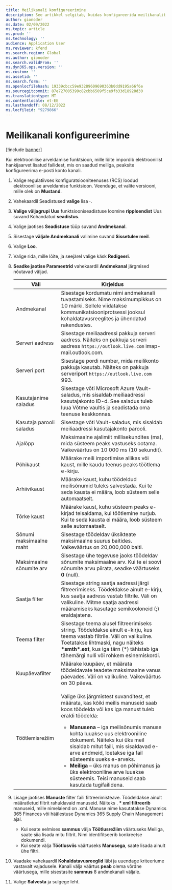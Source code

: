 ```yaml
---
title: Meilikanali konfigureerimine
description: See artikkel selgitab, kuidas konfigureerida meilikanalit elektrooniliste arvete saamiseks.
author: gionoder
ms.date: 02/09/2022
ms.topic: article
ms.prod: ''
ms.technology: ''
audience: Application User
ms.reviewer: kfend
ms.search.region: Global
ms.author: gionoder
ms.search.validFrom: ''
ms.dyn365.ops.version: ''
ms.custom: ''
ms.assetid: ''
ms.search.form: ''
ms.openlocfilehash: 19339cbcc59e93289609690363b0dd9195a66f6e
ms.sourcegitcommit: 87e727005399c82cbb6509f5ce9fb33d18928d30
ms.translationtype: MT
ms.contentlocale: et-EE
ms.lasthandoff: 08/12/2022
ms.locfileid: "9279866"
---
```

# <a name="configure-an-email-channel"></a>Meilikanali konfigureerimine

[!include [banner](../includes/banner.md)]

Kui elektroonilise arveldamise funktsioon, mille lõite impordib elektroonilist hankijaarvet lisatud failidest, mis on saadud meiliga, peaksite konfigureerima e-posti konto kanali.

1. Valige regulatiivses konfiguratsiooniteenuses (RCS) loodud elektroonilise arveldamise funktsioon. Veenduge, et valite versiooni, mille olek on **Mustand**.
2. Vahekaardil Seadistused **valige** lisa **·**.
3. **Valige väljagrupi Uus** funktsiooniseadistuse loomine **ripploendist** Uus suvand Kohandatud **seadistus**.
4. Valige jaotises **Seadistuse** tüüp suvand **Andmekanal**.
5. Sisestage **väljale Andmekanali** valimine suvand **Sissetulev meil**.
6. Valige **Loo**.
7. Valige rida, mille lõite, ja seejärel valige käsk **Redigeeri**.
8. **Seadke jaotise Parameetrid** vahekaardil **Andmekanal** järgmised nõutavad väljad.

    | Väli                | Kirjeldus |
    |----------------------|-------------|
    | Andmekanal         | Sisestage kordumatu nimi andmekanali tuvastamiseks. Nime maksimumpikkus on 10 märki. Sellele viidatakse kommunikatsiooniprotsessi jooksul kohaldatavusreeglites ja ühendatud rakendustes. |
    | Serveri aadress       | Sisestage meiliaadressi pakkuja serveri aadress. Näiteks on pakkuja serveri aadress `https://outlook.live.com` imap-mail.outlook.com. |
    | Serveri port          | Sisestage pordi number, mida meilikonto pakkuja kasutab. Näiteks on pakkuja serveriport `https://outlook.live.com` 993. |
    | Kasutajanime saladus     | Sisestage võti Microsoft Azure Vault-saladus, mis sisaldab meiliaadressi kasutajakonto ID-d. See saladus tuleb luua Võtme vaultis ja seadistada oma teenuse keskkonnas. |
    | Kasutaja parooli saladus | Sisestage võti Vault-saladus, mis sisaldab meiliaadressi kasutajakonto parooli. |
    | Ajalõpp              | Maksimaalne ajalimiit millisekundites (ms), mida süsteem peaks vastuseks ootama. Vaikeväärtus on 10 000 ms (10 sekundit). |
    | Põhikaust          | Määrake meili importimise allikas või kaust, mille kaudu teenus peaks töötlema e-kirju. |
    | Arhiivikaust       | Määrake kaust, kuhu töödeldud meilisõnumid tuleks salvestada. Kui te seda kausta ei määra, loob süsteem selle automaatselt. |
    | Tõrke kaust         | Määrake kaust, kuhu süsteem peaks e-kirjad teisaldama, kui töötlemine nurjub. Kui te seda kausta ei määra, loob süsteem selle automaatselt. |
    | Sõnumi maksimaalne maht     | Sisestage töödeldav üksikteate maksimaalne suurus baitides. Vaikeväärtus on 20,000,000 baiti. |
    | Maksimaalne sõnumite arv   | Sisestage ühe tegevuse jaoks töödeldav sõnumite maksimaalne arv. Kui te ei soovi sõnumite arvu piirata, seadke väärtuseks **0** (null). |
    | Saatja filter          | Sisestage string saatja aadressi järgi filtreerimiseks. Töödeldakse ainult e-kirju, kus saatja aadress vastab filtrile. Väli on valikuline. Mitme saatja aadressi määramiseks kasutage semikooloneid (;) eraldajatena. |
    | Teema filter       | Sisestage teema alusel filtreerimiseks string. Töödeldakse ainult e-kirju, kus teema vastab filtrile. Väli on valikuline. Toetatakse lihtmaski, nagu näiteks **\*smth\*.ext**, kus iga tärn (\*) tähistab iga tähemärgi nulli või rohkem esinemiskordi. |
    | Kuupäevafilter          | Määrake kuupäev, et määrata töödeldavate teadete maksimaalne vanus päevades. Väli on valikuline. Vaikeväärtus on 30 päeva. |
    | Töötlemisrežiim      | <p>Valige üks järgmistest suvanditest, et määrata, kas kõiki meilis manuseid saab koos töödelda või kas iga manust tuleb eraldi töödelda:</p><ul><li><b>Manusena</b> – iga meilisõnumis manuse kohta luuakse uus elektrooniline dokument. Näiteks kui üks meil sisaldab mitut faili, mis sisaldavad e-arve andmeid, loetakse iga fail süsteemis uueks e-arveks.</li><li><b>Meiliga</b> – üks manus on põhimanus ja üks elektrooniline arve luuakse süsteemis. Teisi manuseid saab kasutada tugifailidena.</li></ul> |

9. Lisage jaotises **Manuste** filter faili filtreerimisteave. Töödeldakse ainult määratletud filtrit rahuldavaid manuseid. Näiteks . **\* xml filtreerib** manuseid, mille nimelaiend on .xml. Manuse nime kasutatakse Dynamics 365 Finances või häälestuse Dynamics 365 Supply Chain Management ajal.

    - Kui seate eelmises **sammus** välja **Töötlusrežiim** väärtuseks Meiliga, saate siia lisada mitu filtrit. Nimi identifitseerib konkreetse dokumendi.
    - Kui seate välja **Töötlusviis** väärtuseks **Manusega**, saate lisada ainult ühe filtri.

10. Vaadake vahekaardil **Kohaldatavusreeglid** läbi ja uuendage kriteeriume vastavalt vajadusele. Kanali välja väärtus **peab** olema võrdne väärtusega, mille sisestasite **sammus** 8 andmekanali väljale.
11. Valige **Salvesta** ja sulgege leht.
